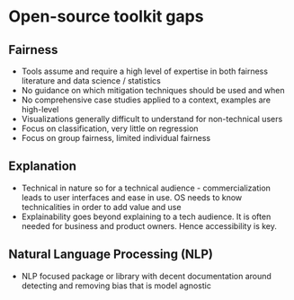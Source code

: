 # Open-source toolkit gaps

## Fairness

- Tools assume and require a high level of expertise in both fairness literature and data science / statistics
- No guidance on which mitigation techniques should be used and when
- No comprehensive case studies applied to a context, examples are high-level
- Visualizations generally difficult to understand for non-technical users
- Focus on classification, very little on regression
- Focus on group fairness, limited individual fairness

## Explanation

- Technical in nature so for a technical audience - commercialization leads to user interfaces and ease in use. OS needs to know technicalities in order to add value and use
- Explainability goes beyond explaining to a tech audience. It is often needed for business and product owners. Hence accessibility is key.

## Natural Language Processing (NLP)

- NLP focused package or library with decent documentation around detecting and removing bias that is model agnostic
